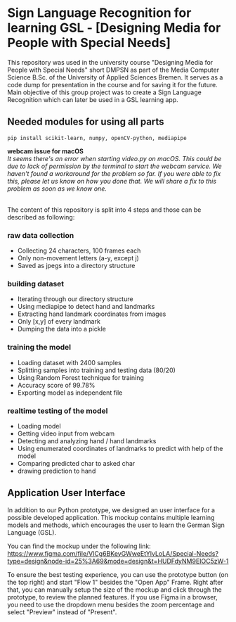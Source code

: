 # Sign Language Recognition for learning GSL - [Designing Media for People with Special Needs]
This repository was used in the university course "Designing Media for People with Special Needs" short DMPSN as part of the Media Computer Science B.Sc. of the University of Applied Sciences Bremen. It serves as a code dump for presentation in the course and for saving it for the future. Main objective of this group project was to create a Sign Language Recognition which can later be used in a GSL learning app.

## Needed modules for using all parts
```
pip install scikit-learn, numpy, openCV-python, mediapipe
```

**webcam issue for macOS**  
*It seems there's an error when starting video.py on macOS. This could be due to lack of permission by the terminal to start the webcam service. We haven't found a workaround for the problem so far. If you were able to fix this, please let us know on how you done that. We will share a fix to this problem as soon as we know one.*
</br>
</br>


  

The content of this repository is split into 4 steps and those can be described as following:
### raw data collection
+ Collecting 24 characters, 100 frames each
+ Only non-movement letters (a-y, except j)
+ Saved as jpegs into a directory structure

### building dataset
+ Iterating through our directory structure
+ Using mediapipe to detect hand and landmarks
+ Extracting hand landmark coordinates from images
+ Only [x,y] of every landmark
+ Dumping the data into a pickle

### training the model
+ Loading dataset with 2400 samples
+ Splitting samples into training and testing data (80/20)
+ Using Random Forest technique for training
+ Accuracy score of 99.78%
+ Exporting model as independent file

### realtime testing of the model
+ Loading model
+ Getting video input from webcam
+ Detecting and analyzing hand / hand landmarks
+ Using enumerated coordinates of landmarks to predict with help of the model
+ Comparing predicted char to asked char
+ drawing prediction to hand


## Application User Interface

In addition to our Python prototype, we designed an user interface for a possible developed application. This mockup contains multiple learning models and methods, which encourages the user to learn the German Sign Language (GSL).

You can find the mockup under the following link: 
https://www.figma.com/file/VlCg6BKeyGWweEtYlvLoLA/Special-Needs?type=design&node-id=25%3A69&mode=design&t=HUDFdyNM9EIOC5zW-1

To ensure the best testing experience, you can use the prototype button (on the top right) and start "Flow 1" besides the "Open App" Frame. Right after that, you can manually setup the size of the mockup and click through the prototype, to review the planned features. If you use Figma in a browser, you need to use the dropdown menu besides the zoom percentage and select "Preview" instead of "Present".

